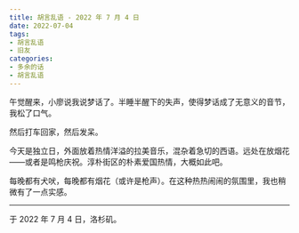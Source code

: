 ```yaml
---
title: 胡言乱语 - 2022 年 7 月 4 日
date: 2022-07-04
tags:
- 胡言乱语
- 旧友
categories:
- 多余的话
- 胡言乱语
---
```


午觉醒来，小廖说我说梦话了。半睡半醒下的失声，使得梦话成了无意义的音节，我松了口气。

然后打车回家，然后发呆。

今天是独立日，外面放着热情洋溢的拉美音乐，混杂着急切的西语。远处在放烟花——或者是鸣枪庆祝。淳朴街区的朴素爱国热情，大概如此吧。

每晚都有犬吠，每晚都有烟花（或许是枪声）。在这种热热闹闹的氛围里，我也稍微有了一点实感。

------

于 2022 年 7 月 4 日，洛杉矶。
